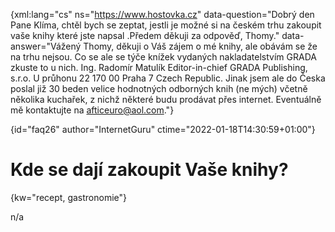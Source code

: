 
{xml:lang="cs" ns="https://www.hostovka.cz" data-question="Dobrý den Pane Klíma, chtěl bych se zeptat, jestli je možné si na českém trhu zakoupit vaše knihy které jste napsal .Předem děkuji za odpověď, Thomy." data-answer="Vážený Thomy, děkuji o Váš zájem o mé knihy, ale obávám se že na trhu nejsou. Co se ale se týče knížek vydaných nakladatelstvím GRADA zkuste to u nich. Ing. Radomír Matulík Editor-in-chief GRADA Publishing, s.r.o. U průhonu 22 170 00 Praha 7 Czech Republic. Jinak jsem ale do Česka poslal již 30 beden velice hodnotných odborných knih (ne mých) včetně několika kuchařek, z nichž některé budu prodávat přes internet. Eventuálně mě kontaktujte na afticeuro@aol.com."}

{id="faq26" author="InternetGuru" ctime="2022-01-18T14:30:59+01:00"}

# Kde se dají zakoupit Vaše knihy?

{kw="recept, gastronomie"}

n/a

